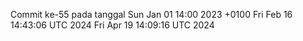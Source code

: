 Commit ke-55 pada tanggal Sun Jan 01 14:00 2023 +0100
Fri Feb 16 14:43:06 UTC 2024
Fri Apr 19 14:09:16 UTC 2024
